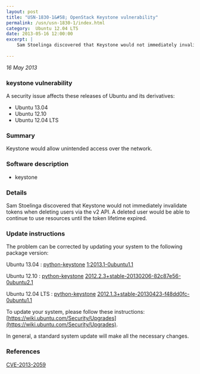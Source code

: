 ```yaml
---
layout: post
title: "USN-1830-1&#58; OpenStack Keystone vulnerability"
permalink: /usn/usn-1830-1/index.html
category:  Ubuntu 12.04 LTS
date: 2013-05-16 12:00:00
excerpt: |
    Sam Stoelinga discovered that Keystone would not immediately invalidate tokens when deleting users via the v2 API. A deleted user would be able to continue to use resources until the token lifetime expired. 
    
--- 
```

 
 

*16 May 2013*

### keystone vulnerability

A security issue affects these releases of Ubuntu and its derivatives:

* Ubuntu 13.04
* Ubuntu 12.10
* Ubuntu 12.04 LTS

### Summary

Keystone would allow unintended access over the network. 

### Software description

* keystone 

### Details

Sam Stoelinga discovered that Keystone would not immediately invalidate tokens when deleting users via the v2 API. A deleted user would be able to continue to use resources until the token lifetime expired. 

### Update instructions

The problem can be corrected by updating your system to the following package version:

Ubuntu 13.04
 : [python-keystone](https://launchpad.net/ubuntu/+source/keystone) <span> [1:2013.1-0ubuntu1.1](https://launchpad.net/ubuntu/+source/keystone/1:2013.1-0ubuntu1.1) </span> 

Ubuntu 12.10
 : [python-keystone](https://launchpad.net/ubuntu/+source/keystone) <span> [2012.2.3+stable-20130206-82c87e56-0ubuntu2.1](https://launchpad.net/ubuntu/+source/keystone/2012.2.3+stable-20130206-82c87e56-0ubuntu2.1) </span> 

Ubuntu 12.04 LTS
 : [python-keystone](https://launchpad.net/ubuntu/+source/keystone) <span> [2012.1.3+stable-20130423-f48dd0fc-0ubuntu1.1](https://launchpad.net/ubuntu/+source/keystone/2012.1.3+stable-20130423-f48dd0fc-0ubuntu1.1) </span> 

To update your system, please follow these instructions: [https://wiki.ubuntu.com/Security/Upgrades](https://wiki.ubuntu.com/Security/Upgrades).

In general, a standard system update will make all the necessary changes. 

### References

 
 [CVE-2013-2059](http://people.ubuntu.com/~ubuntu-security/cve/CVE-2013-2059)
 

